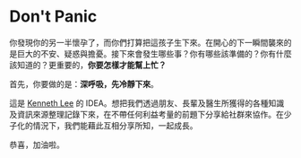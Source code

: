 # Don't Panic

你發現你的另一半懷孕了，而你們打算把這孩子生下來。在開心的下一瞬間襲來的是巨大的不安、疑惑與擔憂。接下來會發生哪些事？你有哪些該準備的？你有什麼該知道的？更重要的，**你要怎樣才能幫上忙？**

 首先，你要做的是：__深呼吸，先冷靜下來__。

這是 [Kenneth Lee](https://github.com/cyanglee) 的 IDEA。想把我們透過朋友、長輩及醫生所獲得的各種知識及資訊來源整理記錄下來，在不帶任何利益考量的前題下分享給社群來協作。在少子化的情況下，我們能藉此互相分享所知，一起成長。

 恭喜，加油啦。

